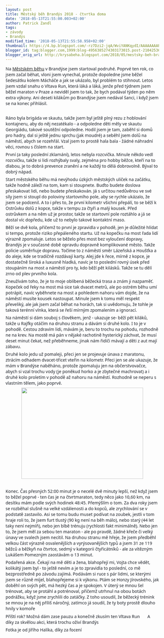 ```yaml
---
layout: post
title: Městský běh Brandýs 2018 - čtvrtka doma
date: '2018-05-13T21:55:00.003+02:00'
author: Patrick Zandl
tags:
- závody
- Brandýs
modified_time: '2018-05-13T21:55:58.958+02:00'
thumbnail: https://4.bp.blogspot.com/-rz7Dzi2-jqA/WviYANKqydI/AAAAAAAAPeU/XIt00XkR_hg-ORhwO63_UNZsUqY437L4QCLcBGAs/s72-c/32337236_10160131193440018_5715949022494064640_o.jpg
blogger_id: tag:blogger.com,1999:blog-4956385274303173015.post-210425362276664948
blogger_orig_url: http://krysabeha.blogspot.com/2018/05/mestsky-beh-brandys-2018-ctvrtka-doma.html
---
```


<div style="caret-color: rgb(29, 33, 41); color: #1d2129; font-family: system-ui, -apple-system, BlinkMacSystemFont, &quot;.SFNSText-Regular&quot;, sans-serif; font-size: 14px; margin-bottom: 6px;">Na <a href="http://www.mestskybeh.cz/">Městském běhu</a> v Brandýse jsem startoval podruhé. Poprvé ten rok, co jsem začal běhat, vloni jsem vynechal, protože dopoledne jsme běžel šedesátku kolem Mácháče a jak se ukázalo, byl problém to stihnout. Letos jsem vzdal snahu o Vltava Run, která láká a láká, jenže před týdnem jsem běžel maraton v Praze a neviděl jsem to tak, že bych podával týden po něm extra výkony. Ani deseti kilákům po Brandýse jsem nedával šanci, i když jsem se na konec přihlásil.&nbsp;</div><div style="caret-color: rgb(29, 33, 41); color: #1d2129; font-family: system-ui, -apple-system, BlinkMacSystemFont, &quot;.SFNSText-Regular&quot;, sans-serif; font-size: 14px; margin-bottom: 6px;"></div><a name='more'></a><br /><div style="caret-color: rgb(29, 33, 41); color: #1d2129; font-family: system-ui, -apple-system, BlinkMacSystemFont, &quot;.SFNSText-Regular&quot;, sans-serif; font-size: 14px; margin-bottom: 6px; margin-top: 6px;">Ráno byla brigáda ve skautu, takže jsem byl ještě plný rezu z hoblování kontajneru, aby do něj nezatékalo - a odpoledne děti měly ve skautu Georgiádu, takové soutěžní odpoledne. Hodil jsem je tam, zaběhl si domů pro hadry, dal si ještě jednu sprchu (jak moudré) a seběhl jsem dolů na náměstí, abych se rozehřál. Vzal jsem to prostě hala bala - žádné náhradní věci, rovnou s číslem na start.&nbsp;</div><div style="caret-color: rgb(29, 33, 41); color: #1d2129; font-family: system-ui, -apple-system, BlinkMacSystemFont, &quot;.SFNSText-Regular&quot;, sans-serif; font-size: 14px; margin-bottom: 6px; margin-top: 6px;">První (a taky poslední zklamání), letos nebyla rozcvička. Minule někdo vedl rozcvičku, takže si lidi rozhýbaly svaly, zejména pro hobby běžce, kteří na to dlabou, je to dobrá prevence zranění a ne každý to dělá dobrovolně. Býval to dobrý nápad.&nbsp;</div><div style="caret-color: rgb(29, 33, 41); color: #1d2129; font-family: system-ui, -apple-system, BlinkMacSystemFont, &quot;.SFNSText-Regular&quot;, sans-serif; font-size: 14px; margin-bottom: 6px; margin-top: 6px;">Start městského běhu má nevýhodu úzkých městských uliček na začátku, takže hodně záleží na tom, kam si stoupnete. Buďto budete doslova přeskakovat lidi, nebo budete přeskakován. Já s určitou nedůvěrou ve své síly jsem si stoupl do poloviny startovního pole, aby se rychle ukázalo, že jsem se podcenil. A to i přes to, že první kilometr všichni přepálí, to se běží k Ostrůvku dolů z kopce, takže v tempu za čtyři a malý kousek. Před ostrůvkem a na něm už je prostor, takže se startovní pole roztáhlo a já se dostal víc dopředu, kde už to nebylo takové kontaktní maso.&nbsp;</div><div style="caret-color: rgb(29, 33, 41); color: #1d2129; font-family: system-ui, -apple-system, BlinkMacSystemFont, &quot;.SFNSText-Regular&quot;, sans-serif; font-size: 14px; margin-bottom: 6px; margin-top: 6px;">Běží se dvě kola, přičemž to první je zpravidla v pohodě, jen je důležité hlídat si tempo, protože riziko přepáleného startu. Už na kopečku na most řada lidí výrazně zpomaluje. Letos se běželo přes most bez vyloučení dopravy, Brandýs je v současné době opravdu dopravně komplikované město. Takže policie usměrňuje dopravu. Točíme to z náměstí směr Lázeňská a Houšťka a do aleje, kde se tradičně rozdávají karty. Alej jde k řece, mírně z kopce, je dostatečně široká a luxusně hladká, navíc je to poslední rovný úsek před stoupáním na most a náměstí pro ty, kdo běží pět kilásků. Takže se tu dělí zrno od plev prvního kola.&nbsp;</div><div style="caret-color: rgb(29, 33, 41); color: #1d2129; font-family: system-ui, -apple-system, BlinkMacSystemFont, &quot;.SFNSText-Regular&quot;, sans-serif; font-size: 14px; margin-bottom: 6px; margin-top: 6px;">Zneužívám toho, že je to moje oblíbená běžecká trasa a znám ji nazpaměť. Kopeček od řeky na most má sice tak dvacet metrů, ale po ostrém běhu umí potrápit, navíc vyběhnete na most a pohledem nahoru vám dojde, že na náměstí musíte kousek nastoupat. Minule jsem k tomu měl respekt převeliký, ale jak jsem začal běhat na horách, tak si uvědomuju, že tohle je taková terénní vlnka, která se řeší mírným zpomalením a ignorací.&nbsp;</div><div style="caret-color: rgb(29, 33, 41); color: #1d2129; font-family: system-ui, -apple-system, BlinkMacSystemFont, &quot;.SFNSText-Regular&quot;, sans-serif; font-size: 14px; margin-bottom: 6px; margin-top: 6px;">Na náměstí si dám souboj s člověkem, jenž - ukazuje se- běží pět kiláků, takže u Rajfky otáčím na druhou stranu a dávám si druhé kolo. I to je v pohodě. Cestou zdravím lidi, mávám je, beru to trochu na pohodu, rozhodně ne na krev. Na mostě má pán v nějaké rachotině hysterický záchvat, že musí deset minut čekat, než přeběhneme, jinak nám řidiči mávají a děti z aut mají zábavu.&nbsp;</div><div style="caret-color: rgb(29, 33, 41); color: #1d2129; font-family: system-ui, -apple-system, BlinkMacSystemFont, &quot;.SFNSText-Regular&quot;, sans-serif; font-size: 14px; margin-bottom: 6px; margin-top: 6px;">Druhé kolo jedu už pomaleji, přeci jen se projevuje únava z maratonu, ztrácím odhadem dvacet-třicet vteřin na kilometr. Přeci jen se ale ukazuje, že mám v Brandýse naběháno, protože zpomaluju jen na občerstvovačce, abych si vzal trochu vody (je poněkud horko a je zbytečné machrovat) a i druhé kolo proletím v pohodě až nahoru na náměstí. Rozhodně se neperu s vlastním tělem, jako poprvé.&nbsp;</div><div class="separator" style="clear: both; text-align: center;"><a href="https://4.bp.blogspot.com/-rz7Dzi2-jqA/WviYANKqydI/AAAAAAAAPeU/XIt00XkR_hg-ORhwO63_UNZsUqY437L4QCLcBGAs/s1600/32337236_10160131193440018_5715949022494064640_o.jpg" imageanchor="1" style="margin-left: 1em; margin-right: 1em;"><img border="0" data-original-height="1200" data-original-width="1600" height="300" src="https://4.bp.blogspot.com/-rz7Dzi2-jqA/WviYANKqydI/AAAAAAAAPeU/XIt00XkR_hg-ORhwO63_UNZsUqY437L4QCLcBGAs/s400/32337236_10160131193440018_5715949022494064640_o.jpg" width="400" /></a></div><div style="caret-color: rgb(29, 33, 41); color: #1d2129; font-family: system-ui, -apple-system, BlinkMacSystemFont, &quot;.SFNSText-Regular&quot;, sans-serif; font-size: 14px; margin-bottom: 6px; margin-top: 6px;"><br /></div><div style="caret-color: rgb(29, 33, 41); color: #1d2129; font-family: system-ui, -apple-system, BlinkMacSystemFont, &quot;.SFNSText-Regular&quot;, sans-serif; font-size: 14px; margin-bottom: 6px; margin-top: 6px;">Konec. Čas přesných 52:00 minut je o necelé dvě minuty lepší, než když jsem to běžel poprvé - ten čas je na čtvrtmaraton, tedy něco jako 10,60 km, na desítku mám podle svých hodinek 48:45. Přemýšlím o tom. Za dva roky jsem se rozběhal slušně na velké vzdálenosti a do kopců, ale zrychlování se v podstatě zastavilo. Asi se tomu budu muset podívat na zoubek, jestli v tom hraje roli to, že jsem furt tlustý (90 kg není na běh málo), nebo starý (44 let taky není nejmíň), nebo jen blbě trénuju (rychlosti fakt minimálně). Nebo jen to, že jsem měl za sebou ten maraton - ale po pravdě, žádné křeče či velký únavy ve svalech jsem necítil. Na druhou stranu mě hřeje, že jsem předběhl velkou část výrazně osvalenějších a vyrýsovanějších typů a jsem 31 ze 119 běžců a běžkyň na čtvrtce, sedmý v kategorii čtyřicátníků - ale za vítězným Lukášem Pomezným zaostávám o 13 minut.&nbsp;</div><div style="caret-color: rgb(29, 33, 41); color: #1d2129; font-family: system-ui, -apple-system, BlinkMacSystemFont, &quot;.SFNSText-Regular&quot;, sans-serif; font-size: 14px; margin-bottom: 6px; margin-top: 6px;">Podařená akce. Čekají na mě děti a žena, blahopřejí mi, Vojta chce vědět, kolikátý jsem byl - to ještě nevím a je to zpravidla to poslední, co mě bezprostředně po závodu zajímá. Podávám si ruce s pár lidmi, se kterými jsem se různě míjel, blahopřejeme si k výkonu. Ptám se Honzy Jírovského, jak doběhl on svých pět, má hezký čas a je spokojen. V úterý se mnou šel trénovat, aby se protáhl a potrénoval, přičemž utrhnul na obou botách podrážku, když jsme zrychlili do zatáčky. Z toho usoudil, že běžecký trénink se mnou je na něj příliš náročný, zatímco já soudil, že ty boty prostě dlouho hnily v komoře&nbsp;<span class="_5mfr _47e3" style="font-family: inherit; line-height: 0; margin: 0px 1px; vertical-align: middle;"><img alt="" class="img" height="16" role="presentation" src="https://static.xx.fbcdn.net/images/emoji.php/v9/f4c/1/16/1f642.png" style="border: 0px; vertical-align: -3px;" width="16" /><span class="_7oe" style="display: inline-block; font-family: inherit; font-size: 0px; width: 0px;">🙂</span></span></div><div style="caret-color: rgb(29, 33, 41); color: #1d2129; font-family: system-ui, -apple-system, BlinkMacSystemFont, &quot;.SFNSText-Regular&quot;, sans-serif; font-size: 14px; margin-bottom: 6px; margin-top: 6px;">Příští rok? Možná dám zase pauzu a konečně zkusím ten Vltava Run&nbsp;<span class="_5mfr _47e3" style="font-family: inherit; line-height: 0; margin: 0px 1px; vertical-align: middle;"><img alt="" class="img" height="16" role="presentation" src="https://static.xx.fbcdn.net/images/emoji.php/v9/f4c/1/16/1f642.png" style="border: 0px; vertical-align: -3px;" width="16" /><span class="_7oe" style="display: inline-block; font-family: inherit; font-size: 0px; width: 0px;">🙂</span></span>&nbsp;A díky za skvělou akci, která trochu oživí Brandýs&nbsp;<span class="_47e3 _5mfr" style="font-family: inherit; line-height: 0; margin: 0px 1px; vertical-align: middle;" title="Emotikona smile"><img alt="" class="img" height="16" role="presentation" src="https://static.xx.fbcdn.net/images/emoji.php/v9/f4c/1/16/1f642.png" style="border: 0px; vertical-align: -3px;" width="16" /><span aria-hidden="true" class="_7oe" style="display: inline-block; font-family: inherit; font-size: 0px; width: 0px;">:)</span></span></div><div style="caret-color: rgb(29, 33, 41); color: #1d2129; display: inline; font-family: system-ui, -apple-system, BlinkMacSystemFont, &quot;.SFNSText-Regular&quot;, sans-serif; font-size: 14px; margin-top: 6px;">Fotka je od Jiřího Halíka, díky za focení&nbsp;<span class="_47e3 _5mfr" style="font-family: inherit; line-height: 0; margin: 0px 1px; vertical-align: middle;" title="Emotikona smile"><img alt="" class="img" height="16" role="presentation" src="https://static.xx.fbcdn.net/images/emoji.php/v9/f4c/1/16/1f642.png" style="border: 0px; vertical-align: -3px;" width="16" /></span></div>